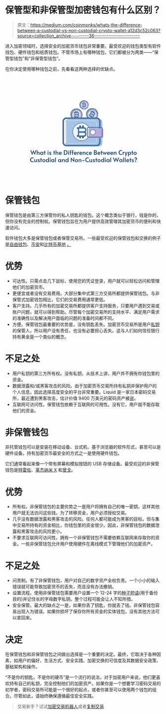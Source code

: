 # 保管型和非保管型加密钱包有什么区别？

> 原文：<https://medium.com/coinmonks/whats-the-difference-between-a-custodial-vs-non-custodial-crypto-wallet-a12d3c52c063?source=collection_archive---------36----------------------->

进入加密领域时，选择安全的加密货币钱包非常重要。最受欢迎的钱包类型有软件钱包、硬件钱包和纸质钱包。不管市场上有哪种钱包，它们都被分为两类——“保管型钱包”和“非保管型钱包”。

在你决定使用哪种钱包之前，先看看这两种选择的优缺点。

![](img/13b66c648cb1cbcb5f2891e181fe74c8.png)

# 保管钱包

保管钱包是由第三方保管你的私人钥匙的钱包。这个概念类似于银行，钱是你的，但你没有完全的控制权。保管钱包旨在为用户提供高效管理其加密货币的便利和快速访问。

软件钱包大多是保管钱包或者保管交易所。一些最受欢迎的保管钱包和交换的例子是[自由钱包](https://freewallet.org/)、[币安](https://www.binance.com/en)和[比特币基地](https://www.coinbase.com/) [。](https://manage.wix.com/dashboard/cc183aca-dcfd-4fe0-ab69-be36da0436ce/blog/6112b01c5bdec70015a5aafd/edit#_msocom_1)

# 优势

*   可达性。只需点击几下鼠标，使用您的凭证登录，用户就可以轻松访问和管理他们的加密货币。
*   更便宜或者没有交易费用。大部分集中式第三方交易所都提供保管钱包。与非保管式加密钱包相比，它们的交易费用通常更低。
*   客户支持。几乎所有的加密交易所都提供客户支持服务，只要用户遇到交易或账户问题，就可以得到帮助。尽管每个加密交易所的支持水平、满足用户需求的准确性以及解决用户面临的问题的准备时间都不同。
*   方便。保管钱包最重要的优势是，没有钥匙丢失。加密货币交易所是用户[私钥](https://www.gemini.com/cryptopedia/public-private-keys-cryptography#section-where-are-my-private-keys)的保管人，所以用户没有责任，也没有必要担心丢失。这与人们如何信任银行持有黄金是一个类似的概念。

# 不足之处

*   用户私钥的第三方所有权。没有私钥，从技术上讲，用户并不拥有你钱包里的资金。
*   数据泄露和/或黑客攻击的风险。由于加密货币交易所持有私钥并保护用户的个人信息，因此选择高度安全的平台非常重要。Liquid 是一家日本密码交易所，最近遭到黑客攻击，估计价值 9400 万美元的密码资产被盗。
*   互联网可访问性。保管钱包依赖于互联网的可用性。没有它，用户就不能存取他们的资金。

# 非保管钱包

非托管钱包可以是安装在移动设备、台式机、基于浏览器的软件形式，甚至可以是硬件设备。持有加密货币最安全的方式之一是使用硬件钱包。

它们通常看起来像一个带有屏幕和模拟按钮的 USB 存储设备。最受欢迎的非保管钱包是[特雷佐](https://trezor.io/)、[莱杰纳米 X](https://www.ledger.com/) 和[曾戈](https://www.zengo.com/)。

# 优势

*   所有权。非保管钱包的主要优势之一是用户将拥有自己的唯一密钥，这样其他用户就无法访问这些钱。为了转移资金，用户必须授权交易。
*   几乎没有数据泄露和黑客攻击的风险。任何人都可能成为黑客的目标，但与集中交易所持有的资金相比，你钱包里的资金很少。因此，非保管钱包的数据泄露和黑客攻击的风险更小。
*   不要求互联网可访问性。拥有一个非保管钱包不需要依赖互联网来存取你的资金。一些非保管钱包允许用户使用硬件在离线模式下管理他们的加密资产。

# 不足之处

*   问责制。有了非保管钱包，用户对自己的数字资产全权负责。一个小小的输入错误就可能导致加密货币的丢失，而且没有办法撤销。
*   设置流程。使用非保管钱包需要用户设置一个 12-24 字的[种子短语](/mogulproductions/blockchain-explained-custodial-vs-non-custodial-wallets-76e6128834b0#:~:text=Non%2Dcustodial%20wallets%20remain%20tough,words%20to%20access%20an%20account.&text=Then%2C%20non%2Dcustodial%20wallets%20have,funds%20(the%20public%20key))(用于备份目的)并记住长的字母数字私钥。整个过程可能会让人不知所措。
*   安全保管。最大的缺点之一是，如果你丢了钥匙，你就丢了钱。非保管钱包容易出现人为错误。如果你损坏了保存你所有资金的实体钱包，没有其他方法可以拿回来。

# 决定

在保管钱包和非保管钱包之间做出选择是一个重要的决定。最终，它取决于各种因素，如用户的偏好、生活方式、安全实践、加密交换的可信度及其数据安全政策、基础架构和操作。

“不是你的钥匙，不是你的硬币”是一个流行的说法，对于加密用户来说，他们更喜欢持有自己的私钥，完全控制他们的加密资产。如果你是一个想要学习密码交易的初学者，密码交易所可能是一个很好的起点，或者你甚至可以使用两个钱包的组合。尽管如此，请始终确保遵循最佳安全实践。

> 交易新手？试试[加密交易机器人](/coinmonks/crypto-trading-bot-c2ffce8acb2a)或者[复制交易](/coinmonks/top-10-crypto-copy-trading-platforms-for-beginners-d0c37c7d698c)